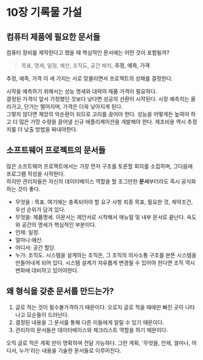 # 10장 기록물 가설
## 컴퓨터 제품에 필요한 문서들
컴퓨터 장비를 제작한다고 했을 때 핵심적인 문서에는 어떤 것이 포함될까?  
> 목표, 명세, 일정, 예산, 조직도, 공간 배치, **추정, 예측, 가격**

추정, 예즉, 가격 이 세 가지는 서로 맞물리면서 프로젝트의 성패를 결정한다.  

시작을 예측하기 위해서는 성능 명세와 대략의 제품 가격이 필요하다.  
결정된 가격이 앞서 가정했던 것보다 낮다면 성공의 선환이 시작된다. 시장 예측치는 올라가고, 단가는 떨어지며, 가격은 더욱 낮아지게 된다.  
그렇치 않다면 재앙의 악순환이 되므로 고리를 끊어야 한다. 성능을 어떻게든 높여야 하고 더 많은 가망 수량을 끌어낼 신규 애플리케이션을 개발해야 한다. 제조비용 역시 추정치를 더 낮출 방법을 짜내야한다.

## 소프트웨어 프로젝트의 문서들
많은 소프트웨어 프로젝트에서는 가장 먼저 구조를 토론할 회의를 소집하며, 그다음에 프로그램 작성을 시작한다.  
하지만 관리자들은 자신의 데이터베이스 역할을 할 조그만한 **문서**부터라도 즉시 공식화하는 것이 좋다.  
- 무엇을 : 목표. 여기에는 충족되어야 할 요구 사항 죄종 목표, 필요한 것, 제약조건, 우선 순위가 담겨 있다.
- 무엇을: 제품명세. 이문서는 제안서로 시작해서 매뉴얼 및 내부 문서로 끝난다. 속도와 공간의 명세가 핵심적인 부분이다.
- 언제: 일정. 
- 얼마나:예산.
- 어디서: 공간 할당.
- 누가: 조직도. 시스템을 설계하는 조직은, 그 조직의 의사소통 구조를 본뜬 시스템을 만들어내게 되어 있다. 시스템 설계가 자유롭게 변경될 수 있어야 한다면 조직 역시 변화에 대비하고 있어야한다.

## 왜 형식을 갖춘 문서를 만드는가?
1. 글로 적는 것이 필수불가격하기 때문이다. 오로지 글로 적을 때에만 빠진 곳이 나타나고 모순들이 드러난다.
2. 결정된 내용을 그 문서를 통해 다른 이들에게 알릴 수 있기 때문이다.
3. 관리자의 문서들은 데이터베이스와 체크리스트 역할을 하기 때문이다.

오직 글로 적은 계획 만이 명확하며 전달 가능하다. 그런 계획, '무엇을, 언제, 얼마나, 어디서, 누가'라는 내용을 기술한 문서들로 이루어진다.
